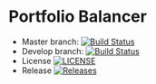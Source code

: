 # Portfolio Balancer
* Master branch: [![Build Status](https://travis-ci.org/benhasselgren/portfolio-balancer.svg?branch=master)](https://travis-ci.org/benhasselgren/portfolio-balancer)
* Develop branch: [![Build Status](https://travis-ci.org/benhasselgren/portfolio-balancer.svg?branch=develop)](https://travis-ci.org/benhasselgren/portfolio-balancer)
* License [![LICENSE](https://img.shields.io/github/license/benhasselgren/portfolio-balancer.svg?style=flat-square)](https://github.com/benhasselgren/portfolio-balancer/blob/master/LICENSE)
* Release [![Releases](https://img.shields.io/github/release/benhasselgren/portfolio-balancer/all.svg?style=flat-square)](https://github.com/benhasselgren/portfolio-balancer/releases)